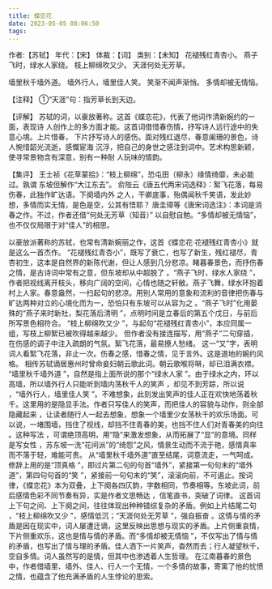 ```yaml
---
title: 蝶恋花
date: 2023-05-05 08:06:50
tags:
---
```


作者:【苏轼】 年代：【宋】 体裁：【词】 类别：【未知】
花褪残红青杏小。
燕子飞时，绿水人家绕。
枝上柳绵吹又少。
天涯何处无芳草。

墙里秋千墙外道。
墙外行人，墙里佳人笑。
笑渐不闻声渐悄。
多情却被无情恼。

【注释】
①“天涯”句：指芳草长到天边。

【评解】
苏轼的词，以豪放著称。这首《蝶恋花》，代表了他词作清新婉约的一面，表现诗
人创作上的多方面才能。这首词借惜春伤情，抒写诗人远行途中的失意心境。上片惜春，
下片抒写诗人的感伤。面对残红退尽，春意阑珊的景色，诗人惋惜韶光流逝，感慨宦海
沉浮，把自己的身世之感注到词中。艺术构思新颖，使寻常景物含有深意，别有一种耐
人玩味的情韵。

【集评】
王士祯《花草蒙拾》：“枝上柳绵”，恐屯田（柳永）缘情绮靡，未必能过。孰谓
东坡但解作“大江东去”。
俞陛云《唐五代两宋词选释》：絮飞花落，每易伤春，此独作旷达语。下阕墙内外
之人，干卿底事，殆偶闻秋千笑语，发此妙想，多情而实无情，是色是空，公其有悟耶？
唐圭璋等《唐宋词选注》：本词是消春之作。不过，作者还借“何处无芳草（知音）”
以自慰自勉。“多情却被无情恼”，也不仅仅局限于对“佳人”的相思。

以豪放派著称的苏轼，也常有清新婉丽之作，这首《蝶恋花·花褪残红青杏小》就是这么一首杰作。
“花褪残红青杏小”，既写了衰亡，也写了新生，残红褪尽，青杏初生，这本是自然界的新陈代谢，但让人感到几分悲凉。睹暮春景色，而抒伤春之情，是古诗词中常有之意，但东坡却从中超脱了 。“燕子飞时，绿水人家绕 ”，作者把视线离开枝头，移向广阔的空间，心情也随之轩敝。燕子飞舞，绿水环抱着村上人家。春意盎然，一扫起句的悲凉。用别人常用的意象和流利的音律把伤春与旷达两种对立的心境化而为一，恐怕只有东坡可以从容为之 。“燕子飞时”化用晏殊的“燕子来时新社，梨花落后清明 ”，点明时间是立春后的第五个戊日，与前后所写景色相符合。
“枝上柳绵吹又少 ”，与起句“花褪残红青杏小”，本应同属一组，写枝上柳絮已被吹得越来越少。
但作者没有接连描写，用“燕子”二句穿插，在伤感的调子中注入疏朗的气氛。絮飞花落，最易撩人愁绪。
这一“又”字，表明词人看絮飞花落，非止一次。伤春之感，惜春之情，见于言外。这是道地的婉约风格。
相传苏轼谪居惠州时曾命妾妇朝云歌此词。朝云歌喉将啭，却已泪满衣襟。
“墙里秋千墙外道 ”，自然是指上面所说的那个“绿水人家 ”。由于绿水之内，环以高墙，所以墙外行人只能听到墙内荡秋千人的笑声 ，却见不到芳踪，所以说 ，“墙外行人，墙里佳人笑 ”。不难想象，此刻发出笑声的佳人正在欢快地荡着秋千。这里用的是隐显手法。作者只写佳人的笑声，而把佳人的容貌与动作，则全部隐藏起来 ，让读者随行人一起去想象，想象一个墙里少女荡秋千的欢乐场面。可以说，一堵围墙，挡住了视线，却挡不住青春的美，也挡不住人们对青春美的向往 。这种写法 ，可谓绝顶高明，用“隐”来激发想象，从而拓展了“显”的意境。同样是写女性 ，苏东坡一洗“花间派”的“绮怨”之风，情景生动而不流于艳，感情真率而不落于轻，难能可贵。
从“墙里秋千墙外道”直至结尾，词意流走，一气呵成。修辞上用的是“顶真格 ”，即过片第二句的句首“墙外”，紧接第一句句末的“墙外道”，第四句句首的“笑 ”，紧接前一句句末的“笑”，滚滚向前，不可遏止。按词律，《蝶恋花》本为双叠，上下阕各四仄韵，字数相同，节奏相等。东坡此词，前后感情色彩不同节奏有异，实是作者文思畅达 ，信笔直书，突破了词律。
这首词上下句之间、上下阕之间，往往体现出种种错综复杂的矛盾。例如上片结尾二句 ，“枝上柳绵吹又少 ”，感情低沉；“天涯何处无芳草 ”，强自振奋 。这情与情的矛盾是因在现实中，词人屡遭迁谪，这里反映出思想与现实的矛盾。上片侧重哀情，下片侧重欢乐，这也是情与情的矛盾。而“多情却被无情恼 ”，不仅写出了情与情的矛盾，也写出了情与理的矛盾。佳人洒下一片笑声，杳然而去；行人凝望秋千，空自多情。词人虽然写的是情，但其中也渗透着人生哲理。
在江南暮春的景色中，作者借墙里、墙外、佳人、行人一个无情，一个多情的故事，寄寓了他的忧愤之情，也蕴含了他充满矛盾的人生悖论的思索。
